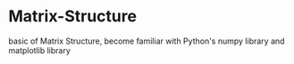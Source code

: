 # Matrix-Structure
basic of  Matrix Structure, become familiar with Python's numpy library and matplotlib library

